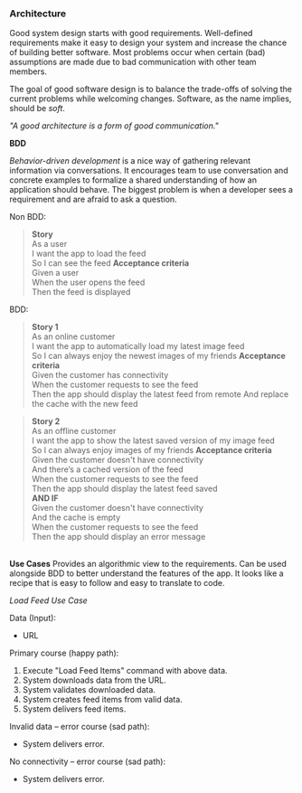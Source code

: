 ### Architecture

Good system design starts with good requirements. Well-defined requirements make it easy to design your system and increase the chance of building better software. Most problems occur when certain (bad) assumptions are made due to bad communication with other team members. 

The goal of good software design is to balance the trade-offs of solving the current problems while welcoming changes. Software, as the name implies, should be *soft*.

*"A good architecture is a form of good communication."*

**BDD**

*Behavior-driven development* is a nice way of gathering relevant information via conversations. It encourages team to use conversation and concrete examples to formalize a shared understanding of how an application should behave. The biggest problem is when a developer sees a requirement and are afraid to ask a question.

Non BDD:
> **Story**\
> As a user\
> I want the app to load the feed\
> So I can see the feed
> **Acceptance criteria**\
> Given a user\
> When the user opens the feed\
> Then the feed is displayed 

BDD:
> **Story 1**\
> As an online customer\
> I want the app to automatically load my latest image feed\
> So I can always enjoy the newest images of my friends
> **Acceptance criteria**\
> Given the customer has connectivity\
> When the customer requests to see the feed\
> Then the app should display the latest feed from remote
> And replace the cache with the new feed

> **Story 2**\
> As an offline customer\
> I want the app to show the latest saved version of my image feed\
> So I can always enjoy images of my friends
> **Acceptance criteria**\
> Given the customer doesn't have connectivity\
> And there’s a cached version of the feed\
> When the customer requests to see the feed\
> Then the app should display the latest feed saved\
> **AND IF**\
> Given the customer doesn't have connectivity\
> And the cache is empty\
> When the customer requests to see the feed\
> Then the app should display an error message

\
**Use Cases**
Provides an algorithmic view to the requirements. Can be used alongside BDD to better understand the features of the app. It looks like a recipe that is easy to follow and easy to translate to code.

*Load Feed Use Case*

Data (Input):
- URL

Primary course (happy path):
1. Execute "Load Feed Items" command with above data.
2. System downloads data from the URL.
3. System validates downloaded data.
4. System creates feed items from valid data.
5. System delivers feed items.
   
Invalid data – error course (sad path):
- System delivers error.

No connectivity – error course (sad path):
- System delivers error.


